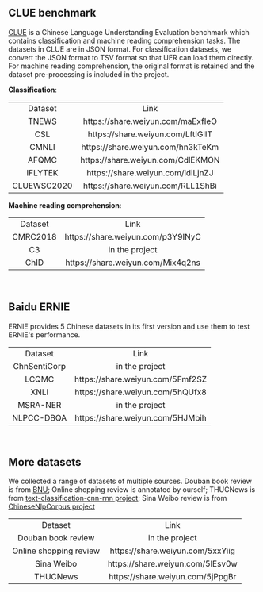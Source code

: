 ## CLUE benchmark
[CLUE](https://www.cluebenchmarks.com/) is a Chinese Language Understanding Evaluation benchmark which contains classification and machine reading comprehension tasks. The datasets in CLUE are in JSON format. For classification datasets, we convert the JSON format to TSV format so that UER can load them directly. For machine reading comprehension, the original format is retained and the dataset pre-processing is included in the project.

__Classification__:
<table>
<tr align="center"><td> Dataset <td> Link
<tr align="center"><td> TNEWS <td> https://share.weiyun.com/maExfIeO
<tr align="center"><td> CSL <td> https://share.weiyun.com/LftIGlIT
<tr align="center"><td> CMNLI <td> https://share.weiyun.com/hn3kTeKm 
<tr align="center"><td> AFQMC <td> https://share.weiyun.com/CdlEKMON
<tr align="center"><td> IFLYTEK <td> https://share.weiyun.com/ldiLjnZJ
<tr align="center"><td> CLUEWSC2020 <td> https://share.weiyun.com/RLL1ShBi
</table>

__Machine reading comprehension__:
<table>
<tr align="center"><td> Dataset <td> Link
<tr align="center"><td> CMRC2018 <td> https://share.weiyun.com/p3Y9INyC
<tr align="center"><td> C3 <td> in the project
<tr align="center"><td> ChID <td> https://share.weiyun.com/Mix4q2ns
</table>

<br/>

## Baidu ERNIE
ERNIE provides 5 Chinese datasets in its first version and use them to test ERNIE's performance.

<table>
<tr align="center"><td> Dataset <td> Link 
<tr align="center"><td> ChnSentiCorp <td> in the project
<tr align="center"><td> LCQMC <td> https://share.weiyun.com/5Fmf2SZ
<tr align="center"><td> XNLI <td> https://share.weiyun.com/5hQUfx8
<tr align="center"><td> MSRA-NER <td> in the project
<tr align="center"><td> NLPCC-DBQA <td> https://share.weiyun.com/5HJMbih
</table>

<br/>

## More datasets
We collected a range of datasets of multiple sources. Douban book review is from [BNU](https://embedding.github.io/evaluation/); Online shopping review is annotated by ourself; THUCNews is from [text-classification-cnn-rnn project](https://github.com/gaussic/text-classification-cnn-rnn); Sina Weibo review is from [ChineseNlpCorpus project](https://github.com/SophonPlus/ChineseNlpCorpus)

<table>
<tr align="center"><td> Dataset <td> Link
<tr align="center"><td> Douban book review <td> in the project
<tr align="center"><td> Online shopping review <td> https://share.weiyun.com/5xxYiig
<tr align="center"><td> Sina Weibo <td> https://share.weiyun.com/5lEsv0w
<tr align="center"><td> THUCNews <td> https://share.weiyun.com/5jPpgBr
</table>
